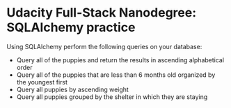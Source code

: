 # Udacity Full-Stack Nanodegree: SQLAlchemy practice #

Using SQLAlchemy perform the following queries on your database:

* Query all of the puppies and return the results in ascending alphabetical order
* Query all of the puppies that are less than 6 months old organized by the youngest first
* Query all puppies by ascending weight
* Query all puppies grouped by the shelter in which they are staying

